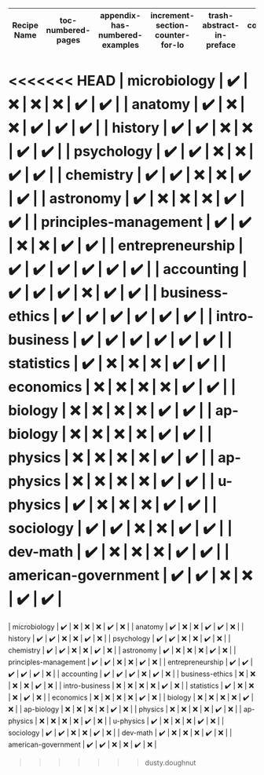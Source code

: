 | Recipe Name | toc-numbered-pages | appendix-has-numbered-examples | increment-section-counter-for-lo | trash-abstract-in-preface | composite-eoc | EOCsection-links |
| --- | --- | --- | --- | --- | --- | --- |
<<<<<<< HEAD
| microbiology | :heavy_check_mark: | :x: | :x: | :x: | :heavy_check_mark: | :heavy_check_mark: |
| anatomy | :heavy_check_mark: | :x: | :x: | :heavy_check_mark: | :heavy_check_mark: | :heavy_check_mark: |
| history | :heavy_check_mark: | :heavy_check_mark: | :x: | :x: | :heavy_check_mark: | :heavy_check_mark: |
| psychology | :heavy_check_mark: | :heavy_check_mark: | :x: | :x: | :heavy_check_mark: | :heavy_check_mark: |
| chemistry | :heavy_check_mark: | :heavy_check_mark: | :x: | :x: | :heavy_check_mark: | :heavy_check_mark: |
| astronomy | :heavy_check_mark: | :x: | :x: | :x: | :heavy_check_mark: | :heavy_check_mark: |
| principles-management | :heavy_check_mark: | :heavy_check_mark: | :x: | :x: | :heavy_check_mark: | :heavy_check_mark: |
| entrepreneurship | :heavy_check_mark: | :heavy_check_mark: | :heavy_check_mark: | :heavy_check_mark: | :heavy_check_mark: | :heavy_check_mark: |
| accounting | :heavy_check_mark: | :heavy_check_mark: | :heavy_check_mark: | :x: | :heavy_check_mark: | :heavy_check_mark: |
| business-ethics | :heavy_check_mark: | :heavy_check_mark: | :heavy_check_mark: | :heavy_check_mark: | :heavy_check_mark: | :heavy_check_mark: |
| intro-business | :heavy_check_mark: | :heavy_check_mark: | :heavy_check_mark: | :heavy_check_mark: | :heavy_check_mark: | :heavy_check_mark: |
| statistics | :heavy_check_mark: | :x: | :x: | :x: | :heavy_check_mark: | :heavy_check_mark: |
| economics | :x: | :x: | :x: | :x: | :heavy_check_mark: | :heavy_check_mark: |
| biology | :x: | :x: | :x: | :x: | :heavy_check_mark: | :heavy_check_mark: |
| ap-biology | :x: | :x: | :x: | :x: | :heavy_check_mark: | :heavy_check_mark: |
| physics | :x: | :x: | :x: | :x: | :heavy_check_mark: | :heavy_check_mark: |
| ap-physics | :x: | :x: | :x: | :x: | :heavy_check_mark: | :heavy_check_mark: |
| u-physics | :heavy_check_mark: | :x: | :x: | :x: | :heavy_check_mark: | :heavy_check_mark: |
| sociology | :heavy_check_mark: | :heavy_check_mark: | :x: | :x: | :heavy_check_mark: | :heavy_check_mark: |
| dev-math | :heavy_check_mark: | :x: | :x: | :x: | :heavy_check_mark: | :heavy_check_mark: |
| american-government | :heavy_check_mark: | :heavy_check_mark: | :x: | :x: | :heavy_check_mark: | :heavy_check_mark: |
=======
| microbiology | :heavy_check_mark: | :x: | :x: | :x: | :heavy_check_mark: | :x: |
| anatomy | :heavy_check_mark: | :x: | :x: | :heavy_check_mark: | :heavy_check_mark: | :x: |
| history | :heavy_check_mark: | :heavy_check_mark: | :x: | :x: | :heavy_check_mark: | :x: |
| psychology | :heavy_check_mark: | :heavy_check_mark: | :x: | :x: | :heavy_check_mark: | :x: |
| chemistry | :heavy_check_mark: | :heavy_check_mark: | :x: | :x: | :heavy_check_mark: | :x: |
| astronomy | :heavy_check_mark: | :x: | :x: | :x: | :heavy_check_mark: | :x: |
| principles-management | :heavy_check_mark: | :heavy_check_mark: | :x: | :x: | :heavy_check_mark: | :x: |
| entrepreneurship | :heavy_check_mark: | :heavy_check_mark: | :heavy_check_mark: | :heavy_check_mark: | :heavy_check_mark: | :x: |
| accounting | :heavy_check_mark: | :heavy_check_mark: | :heavy_check_mark: | :x: | :heavy_check_mark: | :x: |
| business-ethics | :x: | :x: | :x: | :x: | :heavy_check_mark: | :x: |
| intro-business | :x: | :x: | :x: | :x: | :heavy_check_mark: | :x: |
| statistics | :heavy_check_mark: | :x: | :x: | :x: | :heavy_check_mark: | :x: |
| economics | :x: | :x: | :x: | :x: | :heavy_check_mark: | :x: |
| biology | :x: | :x: | :x: | :x: | :heavy_check_mark: | :x: |
| ap-biology | :x: | :x: | :x: | :x: | :heavy_check_mark: | :x: |
| physics | :x: | :x: | :x: | :x: | :heavy_check_mark: | :x: |
| ap-physics | :x: | :x: | :x: | :x: | :heavy_check_mark: | :x: |
| u-physics | :heavy_check_mark: | :x: | :x: | :x: | :heavy_check_mark: | :x: |
| sociology | :heavy_check_mark: | :heavy_check_mark: | :x: | :x: | :heavy_check_mark: | :x: |
| dev-math | :heavy_check_mark: | :x: | :x: | :x: | :heavy_check_mark: | :x: |
| american-government | :heavy_check_mark: | :heavy_check_mark: | :x: | :x: | :heavy_check_mark: | :x: |
>>>>>>> dusty.doughnut

